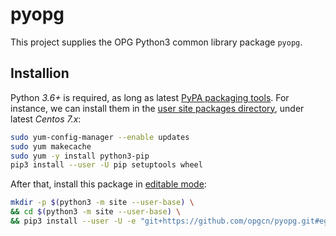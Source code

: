 # pyopg

This project supplies the OPG Python3 common library package `pyopg`.

## Installion

Python *3.6+* is required, as long as latest [PyPA packaging tools](https://packaging.python.org/tutorials/installing-packages/). For instance, we can install them in the [user site packages directory](https://docs.python.org/zh-cn/3/installing/index.html#install-packages-just-for-the-current-user), under latest *Centos 7.x*:

```bash
sudo yum-config-manager --enable updates
sudo yum makecache
sudo yum -y install python3-pip
pip3 install --user -U pip setuptools wheel
```

After that, install this package in [editable mode](https://pip.pypa.io/en/stable/reference/pip_install/#local-project-installs):
```bash
mkdir -p $(python3 -m site --user-base) \
&& cd $(python3 -m site --user-base) \
&& pip3 install --user -U -e "git+https://github.com/opgcn/pyopg.git#egg=pyopg"
```

